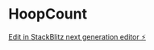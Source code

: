 # HoopCount

[Edit in StackBlitz next generation editor ⚡️](https://stackblitz.com/~/github.com/AnveshGholap/HoopCount)